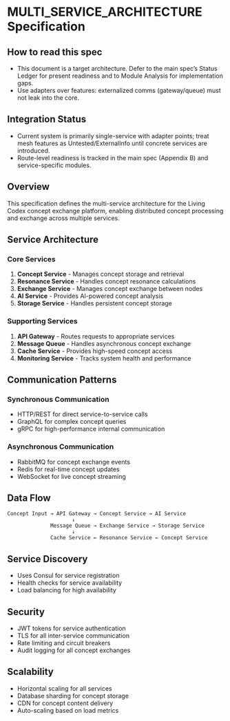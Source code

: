# MULTI_SERVICE_ARCHITECTURE Specification

## How to read this spec
- This document is a target architecture. Defer to the main spec’s Status Ledger for present readiness and to Module Analysis for implementation gaps.
- Use adapters over features: externalized comms (gateway/queue) must not leak into the core.

## Integration Status
- Current system is primarily single-service with adapter points; treat mesh features as Untested/ExternalInfo until concrete services are introduced.
- Route-level readiness is tracked in the main spec (Appendix B) and service-specific modules.

## Overview
This specification defines the multi-service architecture for the Living Codex concept exchange platform, enabling distributed concept processing and exchange across multiple services.

## Service Architecture

### Core Services
1. **Concept Service** - Manages concept storage and retrieval
2. **Resonance Service** - Handles concept resonance calculations
3. **Exchange Service** - Manages concept exchange between nodes
4. **AI Service** - Provides AI-powered concept analysis
5. **Storage Service** - Handles persistent concept storage

### Supporting Services
1. **API Gateway** - Routes requests to appropriate services
2. **Message Queue** - Handles asynchronous concept exchange
3. **Cache Service** - Provides high-speed concept access
4. **Monitoring Service** - Tracks system health and performance

## Communication Patterns

### Synchronous Communication
- HTTP/REST for direct service-to-service calls
- GraphQL for complex concept queries
- gRPC for high-performance internal communication

### Asynchronous Communication
- RabbitMQ for concept exchange events
- Redis for real-time concept updates
- WebSocket for live concept streaming

## Data Flow

```
Concept Input → API Gateway → Concept Service → AI Service
                     ↓
              Message Queue → Exchange Service → Storage Service
                     ↓
              Cache Service ← Resonance Service ← Concept Service
```

## Service Discovery
- Uses Consul for service registration
- Health checks for service availability
- Load balancing for high availability

## Security
- JWT tokens for service authentication
- TLS for all inter-service communication
- Rate limiting and circuit breakers
- Audit logging for all concept exchanges

## Scalability
- Horizontal scaling for all services
- Database sharding for concept storage
- CDN for concept content delivery
- Auto-scaling based on load metrics
